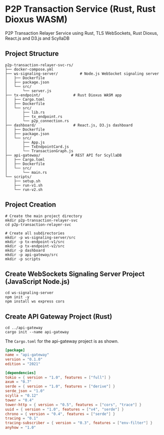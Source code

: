 # P2P Transaction Service (Rust, Rust Dioxus WASM)
P2P Transaction Relayer Service using Rust, TLS WebSockets, Rust Dioxus, React.js and D3.js and ScyllaDB


## Project Structure
```shell
p2p-transaction-relayer-svc-rs/
├── docker-compose.yml
├── ws-signaling-server/          # Node.js WebSocket signaling server
│   ├── Dockerfile
│   ├── package.json
│   └── src/
│       └── server.js
├── tx-endpoint/               # Rust Dioxus WASM app
│   ├── Cargo.toml
│   ├── Dockerfile
│   └── src/
│       ├── lib.rs
│       ├── tx_endpoint.rs
│       └── p2p_connection.rs
├── dashboard/                 # React.js, D3.js dashboard
│   ├── Dockerfile
│   ├── package.json
│   └── src/
│       ├── App.js
│       ├── TxEndpointCard.js
│       └── TransactionGraph.js
├── api-gateway/              # REST API for ScyllaDB
│   ├── Cargo.toml
│   ├── Dockerfile
│   └── src/
│       └── main.rs
└── scripts/
    ├── setup.sh
    ├── run-v1.sh
    └── run-v2.sh
```


## Project Creation

```shell
# Create the main project directory
mkdir p2p-transaction-relayer-svc
cd p2p-transaction-relayer-svc

# Create all subdirectories
mkdir -p ws-signaling-server/src
mkdir -p tx-endpoint-v1/src
mkdir -p tx-endpoint-v2/src
mkdir -p dashboard
mkdir -p api-gateway/src
mkdir -p scripts
```


## Create WebSockets Signaling Server Project (JavaScript Node.js)

```shell
cd ws-signaling-server
npm init -y
npm install ws express cors
```


## Create API Gateway Project (Rust)

```shell
cd ../api-gateway
cargo init --name api-gateway
```

The `Cargo.toml` for the api-gateway project is as shown.

```toml
[package]
name = "api-gateway"
version = "0.1.0"
edition = "2021"

[dependencies]
tokio = { version = "1.0", features = ["full"] }
axum = "0.7"
serde = { version = "1.0", features = ["derive"] }
serde_json = "1.0"
scylla = "0.12"
tower = "0.4"
tower-http = { version = "0.5", features = ["cors", "trace"] }
uuid = { version = "1.0", features = ["v4", "serde"] }
chrono = { version = "0.4", features = ["serde"] }
tracing = "0.1"
tracing-subscriber = { version = "0.3", features = ["env-filter"] }
anyhow = "1.0"
```







